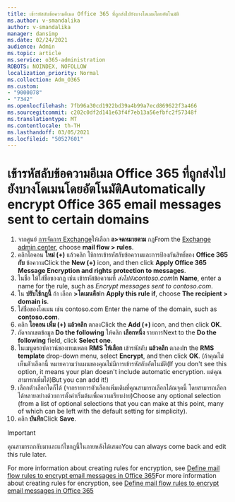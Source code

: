 ```yaml
---
title: เข้ารหัสลับข้อความอีเมล Office 365 ที่ถูกส่งไปยังบางโดเมนโดยอัตโนมัติ
ms.author: v-smandalika
author: v-smandalika
manager: dansimp
ms.date: 02/24/2021
audience: Admin
ms.topic: article
ms.service: o365-administration
ROBOTS: NOINDEX, NOFOLLOW
localization_priority: Normal
ms.collection: Adm_O365
ms.custom:
- "9000078"
- "7342"
ms.openlocfilehash: 7fb96a30cd1922bd39a4b99a7ecd869622f3a466
ms.sourcegitcommit: c202c0df2d141e63f4f7eb13a56efbfc2f57348f
ms.translationtype: MT
ms.contentlocale: th-TH
ms.lasthandoff: 03/05/2021
ms.locfileid: "50527601"
---
```

# <a name="automatically-encrypt-office-365-email-messages-sent-to-certain-domains"></a><span data-ttu-id="a31d6-102">เข้ารหัสลับข้อความอีเมล Office 365 ที่ถูกส่งไปยังบางโดเมนโดยอัตโนมัติ</span><span class="sxs-lookup"><span data-stu-id="a31d6-102">Automatically encrypt Office 365 email messages sent to certain domains</span></span>

1. <span data-ttu-id="a31d6-103">จากศูนย์ [การจัดการ Exchange](https://outlook.office365.com/ecp/)ให้เลือก **ล>จดหมายตาม** กฎ</span><span class="sxs-lookup"><span data-stu-id="a31d6-103">From the [Exchange admin center](https://outlook.office365.com/ecp/), choose **mail flow > rules**.</span></span> 
2. <span data-ttu-id="a31d6-104">คลิกไอคอน **ใหม่ (+)** แล้วคลิก ใช้การเข้ารหัสลับข้อความและการป้องกันสิทธิ์ของ **Office 365 กับ** ข้อความ</span><span class="sxs-lookup"><span data-stu-id="a31d6-104">Click the **New (+)** icon, and then click **Apply Office 365 Message Encryption and rights protection to messages**.</span></span>
3. <span data-ttu-id="a31d6-105">ในชื่อ ให้ใส่ชื่อของกฎ เช่น เข้ารหัสข้อความที่ *ส่งไปยังcontoso.com*</span><span class="sxs-lookup"><span data-stu-id="a31d6-105">In **Name**, enter a name for the rule, such as *Encrypt messages sent to contoso.com*.</span></span>
4. <span data-ttu-id="a31d6-106">ใน **ปรับใช้กฎนี้** ถ้า เลือก **>โดเมนคือ**</span><span class="sxs-lookup"><span data-stu-id="a31d6-106">In **Apply this rule if**, choose **The recipient > domain is**.</span></span> 
5. <span data-ttu-id="a31d6-107">ใส่ชื่อของโดเมน เช่น contoso.com </span><span class="sxs-lookup"><span data-stu-id="a31d6-107">Enter the name of the domain, such as **contoso.com**.</span></span>
6. <span data-ttu-id="a31d6-108">คลิก **ไอคอน เพิ่ม (+)** **แล้วคลิก** ตกลง</span><span class="sxs-lookup"><span data-stu-id="a31d6-108">Click the **Add (+)** icon, and then click **OK**.</span></span>
7. <span data-ttu-id="a31d6-109">ถัดจากเขตข้อมูล **Do the following** ให้คลิก **เลือกหนึ่ง** รายการ</span><span class="sxs-lookup"><span data-stu-id="a31d6-109">Next to the **Do the following** field, click **Select one**.</span></span> 
8. <span data-ttu-id="a31d6-110">ในเมนูดรอปดาวน์ของเทมเพลต **RMS** **ให้เลือก** เข้ารหัสลับ **แล้วคลิก** ตกลง</span><span class="sxs-lookup"><span data-stu-id="a31d6-110">In the **RMS template** drop-down menu, select **Encrypt**, and then click **OK**.</span></span> <span data-ttu-id="a31d6-111">(ถ้าคุณไม่เห็นตัวเลือกนี้ หมายความว่าแผนของคุณไม่มีการเข้ารหัสลับอัตโนมัติ</span><span class="sxs-lookup"><span data-stu-id="a31d6-111">(If you don't see this option, it means your plan doesn't include automatic encryption.</span></span> <span data-ttu-id="a31d6-112">แต่คุณสามารถเพิ่มได้)</span><span class="sxs-lookup"><span data-stu-id="a31d6-112">But you can add it!)</span></span>
9. <span data-ttu-id="a31d6-113">เลือกตัวเลือกใดก็ได้ (จากรายการตัวเลือกเพิ่มเติมที่คุณสามารถเลือกได้ณจุดนี้ โดยสามารถเลือกได้หลายอย่างด้วยการตั้งค่าเริ่มต้นเพื่อความเรียบง่าย)</span><span class="sxs-lookup"><span data-stu-id="a31d6-113">Choose any optional selection (from a list of optional selections that you can make at this point, many of which can be left with the default setting for simplicity).</span></span>
10. <span data-ttu-id="a31d6-114">คลิก **บันทึก**</span><span class="sxs-lookup"><span data-stu-id="a31d6-114">Click **Save**.</span></span>

> [!IMPORTANT]
> <span data-ttu-id="a31d6-115">คุณสามารถกลับมาและแก้ไขกฎนี้ในภายหลังได้เสมอ</span><span class="sxs-lookup"><span data-stu-id="a31d6-115">You can always come back and edit this rule later.</span></span>

<span data-ttu-id="a31d6-116">For more information about creating rules for encryption, see [Define mail flow rules to encrypt email messages in Office 365](https://docs.microsoft.com/microsoft-365/compliance/define-mail-flow-rules-to-encrypt-email)</span><span class="sxs-lookup"><span data-stu-id="a31d6-116">For more information about creating rules for encryption, see [Define mail flow rules to encrypt email messages in Office 365](https://docs.microsoft.com/microsoft-365/compliance/define-mail-flow-rules-to-encrypt-email)</span></span>